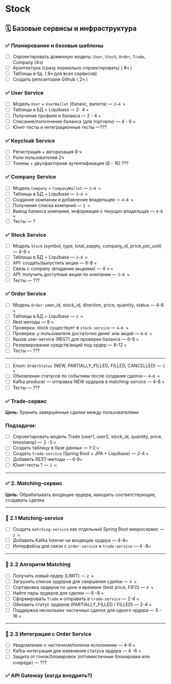 # Stock

## 🗓️ Базовые сервисы и инфраструктура

### ✅ Планирование и базовые шаблоны

- [ ]  Спроектировать доменную модель: `User`, `Stock`, `Order`, `Trade`, Company (4ч)
- [ ]  Архитектура (сразу нормально спроектировать) ( 8ч )
- [ ]  Таблицы в бд. ( 8ч для всех сервисов)
- [ ]  Создать репозитории Github ( 2ч )

### ✅ User Service

- [ ]  Модель `User` + `UserWallet` (баланс, валюта) — `2–4 ч`
- [ ]  Таблицы в БД + Liquibase — 2- 4 `ч`
- [ ]  Получение профиля и баланса — 2 - 4  `ч`
- [ ]  Списание/пополнение баланса (для торговли) — 4 - 6 `ч`
- [ ]  Юнит-тесты и интеграционные тесты —???

### ✅ Keycloak Service

- [ ]  Регистрация + авторизация 8 ч
- [ ]  Роли пользователей 2ч
- [ ]  Токены + двухфакторная аутентификация (8 - 16) ???

### ✅ Company Service

- [ ]  Модель `Company` + `CompanyWallet` — `2–4 ч`
- [ ]  Таблицы в БД + Liquibase — `2–4 ч`
- [ ]  Создание компании и добавление владельцев — `4–8 ч`
- [ ]  Получение списка компаний — `2 ч`
- [ ]  Вывод баланса компании, информация о текущих владельцах — `4–8 ч`
- [ ]  Тесты — ?

### ✅ Stock Service

- [ ]  Модель `Stock` (symbol, type, total_supply, company_id, price_per_unit) — 4-6 `ч`
- [ ]  Таблицы в БД + Liquibase — `2–4 ч`
- [ ]  API: создать/выпустить акции — 6-8 `ч`
- [ ]  Связь с company (владение акциями) — 4 ч `ч`
- [ ]  API: получить доступные акции по компании — `2–4 ч`
- [ ]  Тесты — ???

### ✅ Order Service

- [ ]  Модель `Order`: user_id, stock_id, direction, price, quantity, status — 4-6 `ч`
- [ ]  Таблицы в БД + Liquibase — `2 ч`
- [ ]  Rest методы — 8 `ч`
- [ ]  Проверка: stock существует в `stock-service` — `4–6 ч`
- [ ]  Проверка: у пользователя достаточно денег или акций — `6–8 ч`
- [ ]  Вызов user-service (REST) для проверки баланса — 6-8 `ч`
- [ ]  Резервирование средств/акций под ордер — 8-12 `ч`
- [ ]  Тесты — ???

---

- [ ]  Enum: `OrderStatus` (NEW, PARTIALLY_FILLED, FILLED, CANCELLED) — `1 ч`
- [ ]  Обновления статусов по событиям после создания сделок— `4–6 ч`
- [ ]  Kafka producer — отправка NEW ордеров в matching-service — 4-8 `ч`
- [ ]  Тесты — ???

### ✅ Trade-сервис

**Цель:** Хранить завершённые сделки между пользователями

### Подзадачи:

- [ ]  Спроектировать модель Trade (user1, user2, stock_id, quantity, price, timestamp) — 2 -3  `ч`
- [ ]  Создать таблицу в базе данных — 1-2 `ч`
- [ ]  Создать `trade-service` (Spring Boot + JPA + Liquibase) — 2-4 `ч`
- [ ]  Добавить REST-методы  — 4-8`ч`
- [ ]  Юнит-тесты ? — `2 ч`

---

### ✅ 2. Matching-сервис

**Цель:** Обрабатывать входящие ордера, находить соответствующие, создавать сделки

---

### 🔸 2.1 Matching-service

- [ ]  Создать `matching-service` как отдельный Spring Boot микросервис — `2 ч`
- [ ]  Добавить Kafka listener на входящие ордера — 4-8`ч`
- [ ]  Интерфейсы для связи с `order-service` и `trade-service` — 4 -8`ч`

---

### 🔸 2.2 Алгоритм Matching

- [ ]  Получить новый ордер (LIMIT) — `2 ч`
- [ ]  Загрузить список ордеров для свершения сделки — `4 ч`
- [ ]  Сортировка ордеров по цене и времени (best price, FIFO) — `4 ч`
- [ ]  Найти пары ордеров для сделки — 6 -8 `ч`
- [ ]  Сформировать `Trade` и отправить в `trade-service` — 2-4 `ч`
- [ ]  Обновить статус ордеров (PARTIALLY_FILLED / FILLED) — 2-4  `ч`
- [ ]  Поддержка нескольких частичных сделок для одного ордера — 8 - 16 `ч`

---

### 🔸 2.3 Интеграция с Order Service

- [ ]  Уведомление о частичном/полном исполнении — 4-6 `ч`
- [ ]  Kafka-интеграция для изменения статуса ордера — 4 -6 `ч`
- [ ]  Защита от гонок/блокировок (оптимистичные блокировки или очереди) — ???

### ✅ API Gateway (когда внедрять?)
